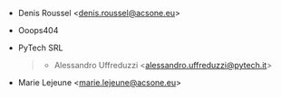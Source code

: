 - Denis Roussel \<denis.roussel@acsone.eu\>

- Ooops404

- PyTech SRL

  > - Alessandro Uffreduzzi \<alessandro.uffreduzzi@pytech.it\>

- Marie Lejeune \<marie.lejeune@acsone.eu\>
